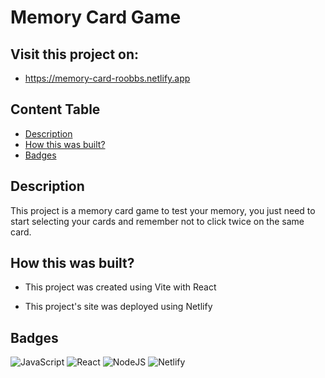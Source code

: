 # Memory Card Game

## Visit this project on:

- https://memory-card-roobbs.netlify.app

## Content Table

- [Description](#description)
- [How this was built?](#how-this-was-built)
- [Badges](#Badges)

## Description

This project is a memory card game to test your memory, you just need to start selecting your cards and remember not to click twice on the same card.

## How this was built?

- This project was created using Vite with React

- This project's site was deployed using Netlify

## Badges

![JavaScript](https://img.shields.io/badge/javascript-%23323330.svg?style=for-the-badge&logo=javascript&logoColor=%23F7DF1E)
![React](https://img.shields.io/badge/react-%2320232a.svg?style=for-the-badge&logo=react&logoColor=%2361DAFB)
![NodeJS](https://img.shields.io/badge/node.js-6DA55F?style=for-the-badge&logo=node.js&logoColor=white)
![Netlify](https://img.shields.io/badge/netlify-%23000000.svg?style=for-the-badge&logo=netlify&logoColor=#00C7B7)
